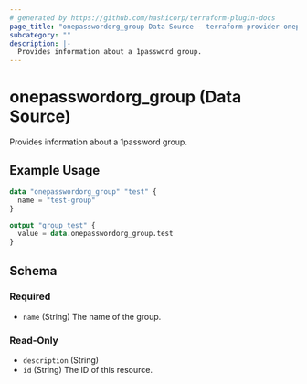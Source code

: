 ```yaml
---
# generated by https://github.com/hashicorp/terraform-plugin-docs
page_title: "onepasswordorg_group Data Source - terraform-provider-onepasswordorg"
subcategory: ""
description: |-
  Provides information about a 1password group.
---
```


# onepasswordorg_group (Data Source)

Provides information about a 1password group.

## Example Usage

```terraform
data "onepasswordorg_group" "test" {
  name = "test-group"
}

output "group_test" {
  value = data.onepasswordorg_group.test
}
```

<!-- schema generated by tfplugindocs -->
## Schema

### Required

- `name` (String) The name of the group.

### Read-Only

- `description` (String)
- `id` (String) The ID of this resource.


